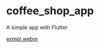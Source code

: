 # coffee_shop_app

A simple app with Flutter

[exmpl.webm](https://github.com/VladDB/coffee_shop_app/assets/92949743/434ae9bc-0b9f-457f-ae58-81d3120deb93)
